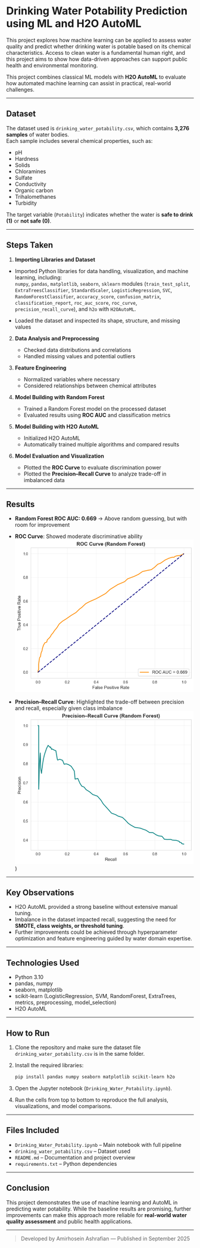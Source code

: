 # Drinking Water Potability Prediction using ML and H2O AutoML

This project explores how machine learning can be applied to assess water quality and predict whether drinking water is potable based on its chemical characteristics. Access to clean water is a fundamental human right, and this project aims to show how data-driven approaches can support public health and environmental monitoring.

This project combines classical ML models with **H2O AutoML** to evaluate how automated machine learning can assist in practical, real-world challenges.

---

## Dataset  

The dataset used is `drinking_water_potability.csv`, which contains **3,276 samples** of water bodies.  
Each sample includes several chemical properties, such as:

- pH  
- Hardness  
- Solids  
- Chloramines  
- Sulfate  
- Conductivity  
- Organic carbon  
- Trihalomethanes  
- Turbidity  

The target variable (`Potability`) indicates whether the water is **safe to drink (1)** or **not safe (0)**.  

---

## Steps Taken  

1. **Importing Libraries and Dataset**  
  - Imported Python libraries for data handling, visualization, and machine learning, including:  
  `numpy`, `pandas`, `matplotlib`, `seaborn`, `sklearn` modules (`train_test_split`, `ExtraTreesClassifier`, `StandardScaler`, `LogisticRegression`, `SVC`, `RandomForestClassifier`, `accuracy_score`, `confusion_matrix`, `classification_report`, `roc_auc_score`, `roc_curve`, `precision_recall_curve`), and `h2o` with `H2OAutoML`.
 
   - Loaded the dataset and inspected its shape, structure, and missing values  

2. **Data Analysis and Preprocessing**  
   - Checked data distributions and correlations  
   - Handled missing values and potential outliers  

3. **Feature Engineering**  
   - Normalized variables where necessary  
   - Considered relationships between chemical attributes  

4. **Model Building with Random Forest**  
   - Trained a Random Forest model on the processed dataset  
   - Evaluated results using **ROC AUC** and classification metrics  

5. **Model Building with H2O AutoML**  
   - Initialized H2O AutoML  
   - Automatically trained multiple algorithms and compared results  

6. **Model Evaluation and Visualization**  
   - Plotted the **ROC Curve** to evaluate discrimination power  
   - Plotted the **Precision–Recall Curve** to analyze trade-off in imbalanced data  

---

## Results  

- **Random Forest ROC AUC: 0.669** → Above random guessing, but with room for improvement  

- **ROC Curve**: Showed moderate discriminative ability  
  <img src="images/roc_curve.png" alt="ROC Curve" width="500"/>

- **Precision–Recall Curve**: Highlighted the trade-off between precision and recall, especially given class imbalance  
  <img src="images/pr_curve.png" alt="Precision–Recall Curve" width="500"/>)  


---

## Key Observations  

- H2O AutoML provided a strong baseline without extensive manual tuning.  
- Imbalance in the dataset impacted recall, suggesting the need for **SMOTE, class weights, or threshold tuning**.  
- Further improvements could be achieved through hyperparameter optimization and feature engineering guided by water domain expertise.  

---

## Technologies Used  

- Python 3.10  
- pandas, numpy  
- seaborn, matplotlib  
- scikit-learn (LogisticRegression, SVM, RandomForest, ExtraTrees, metrics, preprocessing, model_selection)  
- H2O AutoML  

---

## How to Run  

1. Clone the repository and make sure the dataset file `drinking_water_potability.csv` is in the same folder.  
2. Install the required libraries:  

   ```bash
   pip install pandas numpy seaborn matplotlib scikit-learn h2o
    ```

3. Open the Jupyter notebook (`Drinking_Water_Potability.ipynb`).  
4. Run the cells from top to bottom to reproduce the full analysis, visualizations, and model comparisons.  

---

## Files Included  

- `Drinking_Water_Potability.ipynb` – Main notebook with full pipeline  
- `drinking_water_potability.csv` – Dataset used  
- `README.md` – Documentation and project overview  
- `requirements.txt` – Python dependencies  

---

## Conclusion  

This project demonstrates the use of machine learning and AutoML in predicting water potability. While the baseline results are promising, further improvements can make this approach more reliable for **real-world water quality assessment** and public health applications.

---

> Developed by Amirhosein Ashrafian — Published in September 2025  
